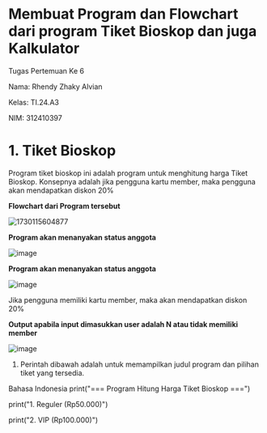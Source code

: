 # Membuat Program dan Flowchart dari program Tiket Bioskop dan juga Kalkulator

Tugas Pertemuan Ke 6

Nama: Rhendy Zhaky Alvian

Kelas: TI.24.A3

NIM: 312410397

# 1. Tiket Bioskop

Program tiket bioskop ini adalah program untuk menghitung harga Tiket Bioskop. Konsepnya adalah jika pengguna kartu member, maka pengguna akan mendapatkan diskon 20%

**Flowchart dari Program tersebut**

![1730115604877](https://github.com/user-attachments/assets/57c40ef0-a2c2-480d-8391-424d63d87db4)

**Program akan menanyakan status anggota**

![image](https://github.com/user-attachments/assets/aa088970-3408-4e5c-bdbc-fb9b658a2c62)

**Program akan menanyakan status anggota**

![image](https://github.com/user-attachments/assets/8b375165-d837-4a62-86f6-3e22eb2a9eff)

Jika pengguna memiliki kartu member, maka akan mendapatkan diskon 20%

**Output apabila input dimasukkan user adalah N atau tidak memiliki member**

![image](https://github.com/user-attachments/assets/e2fa475f-7cf1-47f6-b106-612a5b1fa8fa)

1. Perintah dibawah adalah untuk memampilkan judul program dan pilihan tiket yang tersedia.

Bahasa Indonesia
print("=== Program Hitung Harga Tiket Bioskop ===")

print("1. Reguler (Rp50.000)")

print("2. VIP (Rp100.000)")
